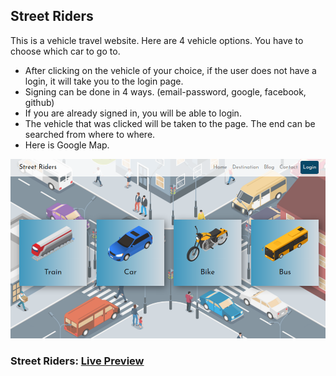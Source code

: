 ## Street Riders

This is a vehicle travel website. Here are 4 vehicle options. You have to choose which car to go to.

-   After clicking on the vehicle of your choice, if the user does not have a login, it will take you to the login page.
-   Signing can be done in 4 ways. (email-password, google, facebook, github)
-   If you are already signed in, you will be able to login.
-   The vehicle that was clicked will be taken to the page. The end can be searched from where to where.
-   Here is Google Map.

![Street Riders](./src/images/street-riders.png)

### Street Riders: [Live Preview](https://street-riders.web.app/)

